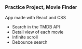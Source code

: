 ### Practice Project, Movie Finder

App made with React and CSS

- Search in the TMDB API
- Detail view of each movie
- Infinite scroll
- Debounce search
